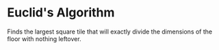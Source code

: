 # Euclid's Algorithm 
Finds the largest square tile that will exactly divide the dimensions of the floor with nothing leftover.
